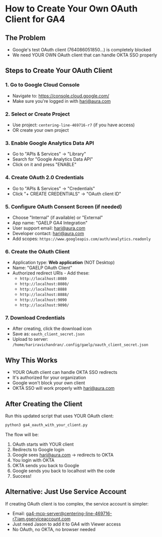 # How to Create Your Own OAuth Client for GA4

## The Problem
- Google's test OAuth client (764086051850...) is completely blocked
- We need YOUR OWN OAuth client that can handle OKTA SSO properly

## Steps to Create Your OAuth Client

### 1. Go to Google Cloud Console
- Navigate to: https://console.cloud.google.com/
- Make sure you're logged in with hari@aura.com

### 2. Select or Create Project
- Use project: `centering-line-469716-r7` (if you have access)
- OR create your own project

### 3. Enable Google Analytics Data API
- Go to "APIs & Services" → "Library"
- Search for "Google Analytics Data API"
- Click on it and press "ENABLE"

### 4. Create OAuth 2.0 Credentials
- Go to "APIs & Services" → "Credentials"
- Click "+ CREATE CREDENTIALS" → "OAuth client ID"

### 5. Configure OAuth Consent Screen (if needed)
- Choose "Internal" (if available) or "External"
- App name: "GAELP GA4 Integration"
- User support email: hari@aura.com
- Developer contact: hari@aura.com
- Add scopes: `https://www.googleapis.com/auth/analytics.readonly`

### 6. Create the OAuth Client
- Application type: **Web application** (NOT Desktop)
- Name: "GAELP OAuth Client"
- Authorized redirect URIs - Add these:
  - `http://localhost:8080`
  - `http://localhost:8080/`
  - `http://localhost:8888`
  - `http://localhost:8888/`
  - `http://localhost:9090`
  - `http://localhost:9090/`

### 7. Download Credentials
- After creating, click the download icon
- Save as: `oauth_client_secret.json`
- Upload to server: `/home/hariravichandran/.config/gaelp/oauth_client_secret.json`

## Why This Works
- YOUR OAuth client can handle OKTA SSO redirects
- It's authorized for your organization
- Google won't block your own client
- OKTA SSO will work properly with hari@aura.com

## After Creating the Client
Run this updated script that uses YOUR OAuth client:
```bash
python3 ga4_oauth_with_your_client.py
```

The flow will be:
1. OAuth starts with YOUR client
2. Redirects to Google login
3. Google sees hari@aura.com → redirects to OKTA
4. You login with OKTA
5. OKTA sends you back to Google
6. Google sends you back to localhost with the code
7. Success!

## Alternative: Just Use Service Account
If creating OAuth client is too complex, the service account is simpler:
- Email: ga4-mcp-server@centering-line-469716-r7.iam.gserviceaccount.com
- Just need Jason to add it to GA4 with Viewer access
- No OAuth, no OKTA, no browser needed